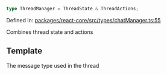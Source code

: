 ```ts
type ThreadManager = ThreadState & ThreadActions;
```

Defined in: [packages/react-core/src/types/chatManager.ts:55](https://github.com/thesysdev/crayon/blob/808d53cdbf57dfd9386204060478ba44146d3921/js/packages/react-core/src/types/chatManager.ts#L55)

Combines thread state and actions

## Template

The message type used in the thread
